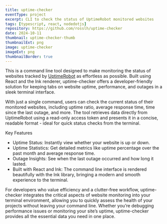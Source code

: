 ```yaml
---
title: uptime-checker
eventType: project
excerpt: CLI to check the status of UptimeRobot monitored websites
tags: [typescript, react, nodedotjs]
repository: https://github.com/rosslh/uptime-checker
date: 2024-10-11
thumbnail: uptime-checker-thumb
thumbnailExt: png
image: uptime-checker
imageExt: png
thumbnailBorder: true
---
```


This is a command line tool designed to make monitoring the status of websites tracked by <a href="https://uptimerobot.com/" target="_blank" rel="noopener noreferrer">UptimeRobot</a> as effortless as possible. Built using React and the Ink renderer, uptime-checker offers a developer-friendly solution for keeping tabs on website uptime, performance, and outages in a sleek terminal interface.

With just a single command, users can check the current status of their monitored websites, including uptime ratio, average response time, time since the last outage, and more. The tool retrieves data directly from UptimeRobot using a read-only access token and presents it in a concise, readable format - ideal for quick status checks from the terminal.

Key Features

- Uptime Status: Instantly view whether your website is up or down.
- Uptime Statistics: Get detailed metrics like uptime percentage over the past month and average response time.
- Outage Insights: See when the last outage occurred and how long it lasted.
- Built with React and Ink: The command line interface is rendered beautifully with the Ink library, bringing a modern and smooth experience to the terminal.

For developers who value efficiency and a clutter-free workflow, uptime-checker integrates the critical aspects of website monitoring into your terminal environment, allowing you to quickly assess the health of your projects without leaving your command line. Whether you’re debugging performance issues or monitoring your site’s uptime, uptime-checker provides all the essential data you need in one place.
